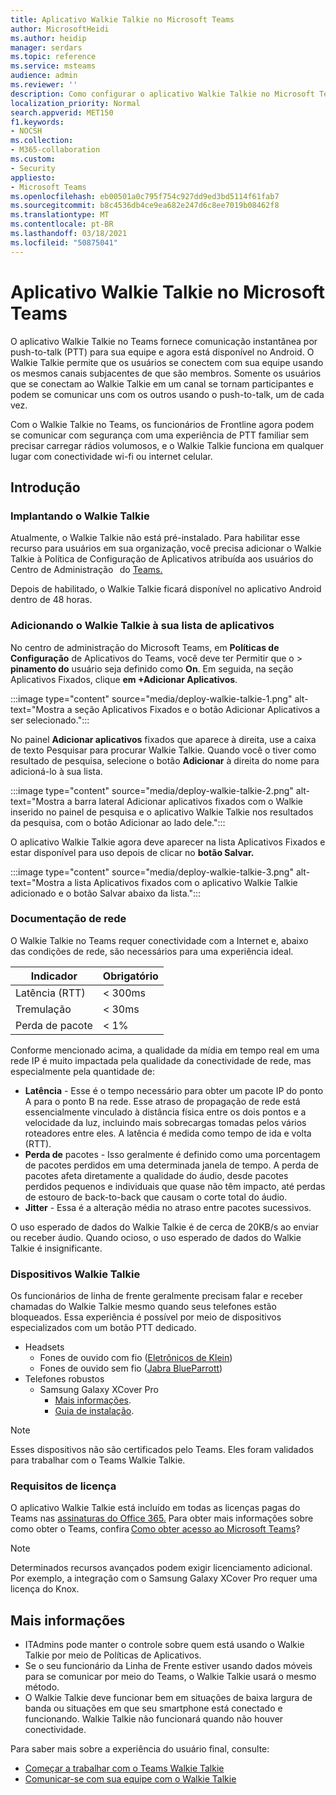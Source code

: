 ```yaml
---
title: Aplicativo Walkie Talkie no Microsoft Teams
author: MicrosoftHeidi
ms.author: heidip
manager: serdars
ms.topic: reference
ms.service: msteams
audience: admin
ms.reviewer: ''
description: Como configurar o aplicativo Walkie Talkie no Microsoft Teams, de uma perspectiva ITAdmin.
localization_priority: Normal
search.appverid: MET150
f1.keywords:
- NOCSH
ms.collection:
- M365-collaboration
ms.custom:
- Security
appliesto:
- Microsoft Teams
ms.openlocfilehash: eb00501a0c795f754c927dd9ed3bd5114f61fab7
ms.sourcegitcommit: b8c4536db4ce9ea682e247d6c8ee7019b08462f8
ms.translationtype: MT
ms.contentlocale: pt-BR
ms.lasthandoff: 03/18/2021
ms.locfileid: "50875041"
---
```

# <a name="walkie-talkie-app-in-microsoft-teams"></a>Aplicativo Walkie Talkie no Microsoft Teams

O aplicativo Walkie Talkie no Teams fornece comunicação instantânea por push-to-talk (PTT) para sua equipe e agora está disponível no Android. O Walkie Talkie permite que os usuários se conectem com sua equipe usando os mesmos canais subjacentes de que são membros. Somente os usuários que se conectam ao Walkie Talkie em um canal se tornam participantes e podem se comunicar uns com os outros usando o push-to-talk, um de cada vez.

Com o Walkie Talkie no Teams, os funcionários de Frontline agora podem se comunicar com segurança com uma experiência de PTT familiar sem precisar carregar rádios volumosos, e o Walkie Talkie funciona em qualquer lugar com conectividade wi-fi ou internet celular.

## <a name="getting-started"></a>Introdução

### <a name="deploying-walkie-talkie"></a>Implantando o Walkie Talkie

Atualmente, o Walkie Talkie não está pré-instalado. Para habilitar esse recurso para usuários em sua organização, [](teams-app-setup-policies.md)você precisa adicionar o Walkie Talkie à Política de Configuração de Aplicativos atribuída aos usuários do Centro de Administração   do [Teams.](https://admin.teams.microsoft.com/)

Depois de habilitado, o Walkie Talkie ficará disponível no aplicativo Android dentro de 48 horas.

### <a name="adding-walkie-talkie-to-your-app-list"></a>Adicionando o Walkie Talkie à sua lista de aplicativos

No centro de administração do Microsoft Teams, em **Políticas de Configuração** de Aplicativos do Teams, você deve ter Permitir que o  >   **pinamento do** usuário seja definido como **On**. Em seguida, na seção Aplicativos Fixados, clique **em +Adicionar Aplicativos**.

:::image type="content" source="media/deploy-walkie-talkie-1.png" alt-text="Mostra a seção Aplicativos Fixados e o botão Adicionar Aplicativos a ser selecionado.":::

No painel **Adicionar aplicativos** fixados que  aparece à direita, use a caixa de texto Pesquisar para procurar Walkie Talkie. Quando você o tiver como resultado de pesquisa, selecione o botão **Adicionar** à direita do nome para adicioná-lo à sua lista.

:::image type="content" source="media/deploy-walkie-talkie-2.png" alt-text="Mostra a barra lateral Adicionar aplicativos fixados com o Walkie inserido no painel de pesquisa e o aplicativo Walkie Talkie nos resultados da pesquisa, com o botão Adicionar ao lado dele.":::

O aplicativo Walkie Talkie agora deve aparecer na lista Aplicativos Fixados e estar disponível para uso depois de clicar no **botão Salvar.**

:::image type="content" source="media/deploy-walkie-talkie-3.png" alt-text="Mostra a lista Aplicativos fixados com o aplicativo Walkie Talkie adicionado e o botão Salvar abaixo da lista.":::

### <a name="network-documentation"></a>Documentação de rede

O Walkie Talkie no Teams requer conectividade com a Internet e, abaixo das condições de rede, são necessários para uma experiência ideal.

|Indicador | Obrigatório |
|---|---|
|Latência (RTT) | < 300ms |
|Tremulação |< 30ms |
|Perda de pacote |< 1% |

Conforme mencionado acima, a qualidade da mídia em tempo real em uma rede IP é muito impactada pela qualidade da conectividade de rede, mas especialmente pela quantidade de:

- **Latência** - Esse é o tempo necessário para obter um pacote IP do ponto A para o ponto B na rede. Esse atraso de propagação de rede está essencialmente vinculado à distância física entre os dois pontos e a velocidade da luz, incluindo mais sobrecargas tomadas pelos vários roteadores entre eles. A latência é medida como tempo de ida e volta (RTT).
- **Perda de** pacotes - Isso geralmente é definido como uma porcentagem de pacotes perdidos em uma determinada janela de tempo. A perda de pacotes afeta diretamente a qualidade do áudio, desde pacotes perdidos pequenos e individuais que quase não têm impacto, até perdas de estouro de back-to-back que causam o corte total do áudio.
- **Jitter** - Essa é a alteração média no atraso entre pacotes sucessivos.

O uso esperado de dados do Walkie Talkie é de cerca de 20KB/s ao enviar ou receber áudio. Quando ocioso, o uso esperado de dados do Walkie Talkie é insignificante.

### <a name="walkie-talkie-devices"></a>Dispositivos Walkie Talkie

Os funcionários de linha de frente geralmente precisam falar e receber chamadas do Walkie Talkie mesmo quando seus telefones estão bloqueados. Essa experiência é possível por meio de dispositivos especializados com um botão PTT dedicado.

- Headsets
  - Fones de ouvido com fio ([Eletrônicos de Klein](https://www.kleinelectronics.com/poc-accessories/mtwt/))
  - Fones de ouvido sem fio ([Jabra BlueParrott](https://www.blueparrott.com/microsoft-teams-walkie-talkie))
- Telefones robustos
  - Samsung Galaxy XCover Pro
    - [Mais informações](https://www.samsung.com/us/business/products/mobile/phones/galaxy-xcover-pro/).
    - [Guia de instalação](https://docs.samsungknox.com/admin/knox-service-plugin/intune-teams.htm).

> [!NOTE]
> Esses dispositivos não são certificados pelo Teams. Eles foram validados para trabalhar com o Teams Walkie Talkie.

### <a name="license-requirements"></a>Requisitos de licença

O aplicativo Walkie Talkie está incluído em todas as licenças pagas do Teams nas [assinaturas do Office 365.](https://docs.microsoft.com/MicrosoftTeams/office-365-licensing) Para obter mais informações sobre como obter o Teams, confira [Como obter acesso ao Microsoft Teams](https://support.office.com/article/fc7f1634-abd3-4f26-a597-9df16e4ca65b)?

> [!NOTE]
> Determinados recursos avançados podem exigir licenciamento adicional. Por exemplo, a integração com o Samsung Galaxy XCover Pro requer uma licença do Knox.

## <a name="further-information"></a>Mais informações

- ITAdmins pode manter o controle sobre quem está usando o Walkie Talkie por meio de Políticas de Aplicativos.
- Se o seu funcionário da Linha de Frente estiver usando dados móveis para se comunicar por meio do Teams, o Walkie Talkie usará o mesmo método.
- O Walkie Talkie deve funcionar bem em situações de baixa largura de banda ou situações em que seu smartphone está conectado e funcionando. Walkie Talkie não funcionará quando não houver conectividade.

Para saber mais sobre a experiência do usuário final, consulte:

- [Começar a trabalhar com o Teams Walkie Talkie](https://support.microsoft.com/office/get-started-with-teams-walkie-talkie-25bdc3d5-bbb2-41b7-89bf-650fae0c8e0c)
- [Comunicar-se com sua equipe com o Walkie Talkie](https://support.microsoft.com/office/communicate-with-your-team-in-walkie-talkie-e4342550-5516-4451-b9ec-93166b60f8a4)

